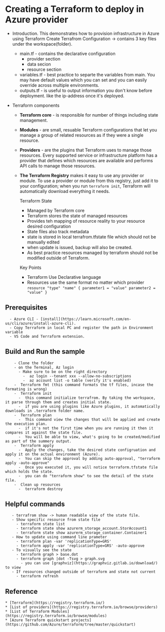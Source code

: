 # Creating a Terraform to deploy in Azure provider
- Introduction.
    This demonstrates how to provision infrastructure in Azure using Terraform
    Create Terrafrom Configuration -> contains 3 key files under the workspace(folder).
    - main.tf - contains the declarative configuration
      - provider section
      - data secion
      - resource section
    - variables.tf - best practice to separte the variables from main. You may have default values which you can set and you can easily override across multiple environments.
    - outputs.tf - is useful to output information you don't know before deployment. like the ip-address once it's deployed. 
   
- Terraform components
  - **Terraform core** - is responsible for number of things including state management. 
  - **Modules** - are small, resuable Terraform configurations that let you manage a group of related resources as if they were a single resource. 
  - **Providers** - are the plugins that Terraform uses to manage those resources. Every supported service or infrastructure platform has a provider that defines which resources are available and performs API calls to manage those resources.
  - **The Terraform Registry** makes it easy to use any provider or module. To use a provider or module from this registry, just add it to your configuration; when you run `terraform init`, Terraform will automatically download everything it needs.
    
    Terraform State
    - Managed by Terraform core
    - Terraform stores the state of managed resources
    - Provides teh mapping of resource reality to your resource desired configuration 
    - State files also track metadata 
    - state is stored in local terrafrom.tfstate file which should not be manually edited 
    - when update is issued, backup will also be created. 
    - As best practice resources managed by terraform should not be modified outside of Terraform.
    
    Key Points
    -  Terraform Use Declarative language 
    -  Resources use the same format no matter which provider 
       ``
           resource "type" "name" {
                  parameter1 = "value"
                  parameter2 = "value"
           }
       ``
    
## Prerequisites
      - Azure CLI - [install](https://learn.microsoft.com/en-us/cli/azure/install-azure-cli). 
      - Copy Terraform in local PC and register the path in Environment variable 
      - VS Code and Terraform extension. 


## Build and Run the sample
        - Clone the folder
        - on the Terminal, Az login
          - Make sure to be on the right directory
            -  az login --tenant xxx --allow-no-subscriptions
            -  az account list -o table (verify it's enabled)
        -  Terraform fmt (this command formats the tf files, incase the formating is wrong)
        -  Terraform init
          -  this command initialize terrafrom. By taking the workspace, it parse through them and creates initial state.
          -  if you are using plugins like Azure plugins, it automatically downloads in .terraform folder name.
        -  Terraform plan 
          -  This command view the changes that will be applied and create the execution plan.
          -  if it's not the first time when you are running it then it compares it against the state file. 
          -  You will be able to view, what's going to be created/modified as part of the summery output.
        -  Terraform apply
          -  Apply the changes, take the desired state configruation and apply it on the actual environment (Azure).
          -  You can skip the approval by adding auto-approval, "terraform apply -auto-approve"
          -  Once you executed it, you will notice terraform.tfstate file which holds the state.
          -  you can do "terraform show" to see the detail of the state file. 
        -  Clean up resources
          -  terraform destroy
  
## Helpful commands
       - terrafrom show -> human readable view of the state file. 
       - Show specific resource from state file
         - terraform state list
         - terraform state show azurerm_storage_account.StorAccount1
         - terraform state show azurerm_storage_container.Container1
       - How to update using command line prameter 
         - terraform plan -var 'replicationType=GRS'
         - terraform apply -var 'replicationType=GRS' -auto-approve
       - To visually see the state
         - terraform graph > base.dot
         - terraform graph |dot -Tsvg > graph.svg 
           - you can use [graphviz](https://graphviz.gitlab.io/download/) to view 
       - If resources changed outside of terraform and state not current
         - terraform refresh
  
## Reference
    * [Terraform](https://registry.terraform.io/)
    * [List of providers](https://registry.terraform.io/browse/providers)
    * [List of Terraform Modules](https://registry.terraform.io/browse/modules)
    * [Azure Terraform quickstart projects](https://github.com/Azure/terraform/tree/master/quickstart)